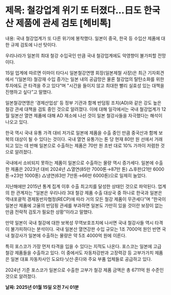# **제목: 철강업계 위기 또 터졌다…日도 한국산 제품에 관세 검토 [헤비톡]**

  내용: 국내 철강업계가 또 다른 위기에 봉착했다. 일본이 중국, 한국 등 수입산 제품에 대한 규제 검토에 나선 탓이다.

우리나라가 일본의 최대 철강 수입국인 만큼 국내 철강업계에도 악영향이 불가피할 전망이다. 

15일 업계에 따르면 이마이 타다시 일본철강연맹 회장(일본제철 사장)은 최근 기자회견에서 “(일본의) 철강재 수입 증가는 일본 내의 공급망은 물론 철강업의 탈탄소화를 위한 투자에도 큰 타격을 주고 있다”며 "시간을 들이지 않고 최대한 빨리 실효성 있는 대책을 진행하고 싶다”고 말했다. 

일본철강연맹은 ‘경제산업성’ 등 정부 기관과 함께 반덤핑 조치(AD)와 같은 강도 높은 철강 관세 대책을 검토 중인 것으로 알려졌다. 이에 대해 일각에서는 국내 철강업계가 12월 일본산 열연 제품에 대해 AD 제소에 나선 것이 일본 철강사들을 자극했다는 해석이 나오고 있다. 

한국 역시 국내 유통 가격 대비 저가로 일본에 제품을 수출 중인 만큼 중국산과 함께 보복의 대상이 될 수 있다는 것이다. 국내 열연 유통가는 톤 당 현재 80만 원 선에서 거래되고 있는 데 반해 일본으로 수출하는 제품은 70만 원 초반 대로 10% 가까이 저렴한 것으로 알려졌다. 

국내에서 소비되지 못하는 제품이 일본으로 수출하는 물량 역시 증가세다. 일본에 수출한 제품은 2023년 대비 2024년 △열연(85만 7000톤→87만 톤) △후판(21만 6000톤→23만 1000톤) △냉연(63만 7만톤→66만 6000톤)으로 일제히 늘었다. 

지난해에만 2015년 통계 집계 이후 수출 최고치를 달성한 상태인 것으로 파악된다. 업계의 한 관계자는 "일본은 우리나라 3대 철강 제품 수출 대상국 중 하나로 한국과 일본은 역내포괄적 경제동반자협정(RECP)에 따라 거의 모든 철강 제품이 무관세다”며 “한국이 일본산 제품에 고율의 반덤핑 관세를 부과하면 일본도 가만히 있을 것이란 보장이 없는 만큼 전략적 검토가 필요한 상황”이라고 말했다. 

만약 일본이 국내 철강에 대한 보복성 무역보호조치에 나서면 국내 철강사들 역시 타격이 불가피하다는 분석이다. 국내 일본산 열연강판 수입 규모는 1조 7000억 원인 반면 국내 철강사가 일본에 수출하는 물량은 약 5조 4000억 원에 이른다. 

특히 포스코가 가장 먼저 타격을 입을 수 있다는 지적도 나온다. 포스코는 일본에 고급 철강 제품들을 수출하고 있다. 이 중에서도 자동차강판과 고장력강 등 고부가가치 제품은 일본 대표 자동차사인 도요타·닛산·혼다와 주요 부품 업체들로 공급하고 있다. 

2024년 기준 포스코가 일본으로 수출한 고부가 철강 제품 금액은 총 6711억 원 수준인 것으로 알려졌다.

  **날짜: 2025년 01월 15일 오전 7시 01분**